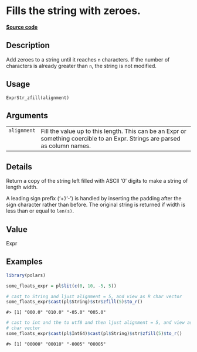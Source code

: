 

# Fills the string with zeroes.

[**Source code**](https://github.com/pola-rs/r-polars/tree/8387e0a88c6889e6449b053999aada405c241066/R/expr__string.R#L383)

## Description

Add zeroes to a string until it reaches <code>n</code> characters. If
the number of characters is already greater than <code>n</code>, the
string is not modified.

## Usage

<pre><code class='language-R'>ExprStr_zfill(alignment)
</code></pre>

## Arguments

<table>
<tr>
<td style="white-space: nowrap; font-family: monospace; vertical-align: top">
<code id="ExprStr_zfill_:_alignment">alignment</code>
</td>
<td>
Fill the value up to this length. This can be an Expr or something
coercible to an Expr. Strings are parsed as column names.
</td>
</tr>
</table>

## Details

Return a copy of the string left filled with ASCII ‘0’ digits to make a
string of length width.

A leading sign prefix (‘+’/‘-’) is handled by inserting the padding
after the sign character rather than before. The original string is
returned if width is less than or equal to <code>len(s)</code>.

## Value

Expr

## Examples

``` r
library(polars)

some_floats_expr = pl$lit(c(0, 10, -5, 5))

# cast to String and ljust alignment = 5, and view as R char vector
some_floats_expr$cast(pl$String)$str$zfill(5)$to_r()
```

    #> [1] "000.0" "010.0" "-05.0" "005.0"

``` r
# cast to int and the to utf8 and then ljust alignment = 5, and view as R
# char vector
some_floats_expr$cast(pl$Int64)$cast(pl$String)$str$zfill(5)$to_r()
```

    #> [1] "00000" "00010" "-0005" "00005"
